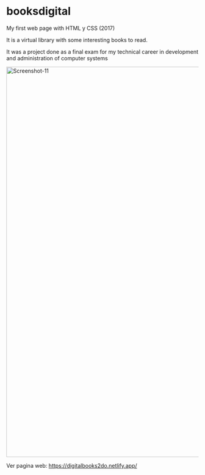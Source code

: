 # booksdigital
My first web page with HTML y CSS (2017)

It is a virtual library with some interesting books to read.

It was a project done as a final exam for my technical career in development and administration of computer systems

<img src='https://i.imgur.com/cErF5hd.png' width="1024px" border='0' alt='Screenshot-11'/>

Ver pagina web: https://digitalbooks2do.netlify.app/
